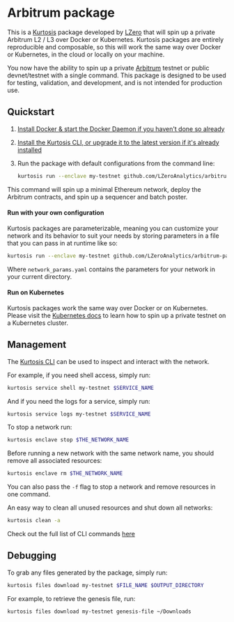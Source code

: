 # Arbitrum package

This is a [Kurtosis][kurtosis-repo] package developed by [LZero](https://www.lzeroanalytics.com) that will spin up a private Arbitrum L2 / L3 over Docker or Kubernetes. Kurtosis packages are entirely reproducible and composable, so this will work the same way over Docker or Kubernetes, in the cloud or locally on your machine.

You now have the ability to spin up a private [Arbitrum](https://arbitrum.io/) testnet or public devnet/testnet with a single command. This package is designed to be used for testing, validation, and development, and is not intended for production use.


## Quickstart


1. [Install Docker & start the Docker Daemon if you haven't done so already][docker-installation]
2. [Install the Kurtosis CLI, or upgrade it to the latest version if it's already installed][kurtosis-cli-installation]
3. Run the package with default configurations from the command line:

   ```bash
   kurtosis run --enclave my-testnet github.com/LZeroAnalytics/arbitrum-package
   ```

This command will spin up a minimal Ethereum network, deploy the Arbitrum contracts, and spin up a sequencer and batch poster.
#### Run with your own configuration

Kurtosis packages are parameterizable, meaning you can customize your network and its behavior to suit your needs by storing parameters in a file that you can pass in at runtime like so:

```bash
kurtosis run --enclave my-testnet github.com/LZeroAnalytics/arbitrum-package --args-file network_params.yaml
```

Where `network_params.yaml` contains the parameters for your network in your current directory.

#### Run on Kubernetes

Kurtosis packages work the same way over Docker or on Kubernetes. Please visit the [Kubernetes docs](https://docs.kurtosis.com/k8s) to learn how to spin up a private testnet on a Kubernetes cluster.

## Management

The [Kurtosis CLI](https://docs.kurtosis.com/cli) can be used to inspect and interact with the network.

For example, if you need shell access, simply run:

```bash
kurtosis service shell my-testnet $SERVICE_NAME
```

And if you need the logs for a service, simply run:

```bash
kurtosis service logs my-testnet $SERVICE_NAME
```

To stop a network run:

```bash
kurtosis enclave stop $THE_NETWORK_NAME
```

Before running a new network with the same network name, you should remove all associated resources:

```bash
kurtosis enclave rm $THE_NETWORK_NAME
```

You can also pass the ``-f`` flag to stop a network and remove resources in one command.

An easy way to clean all unused resources and shut down all networks:

```bash
kurtosis clean -a
```


Check out the full list of CLI commands [here](https://docs.kurtosis.com/cli)

## Debugging

To grab any files generated by the package, simply run:

```bash
kurtosis files download my-testnet $FILE_NAME $OUTPUT_DIRECTORY
```

For example, to retrieve the genesis file, run:

```bash
kurtosis files download my-testnet genesis-file ~/Downloads
```

<!------------------------ Only links below here -------------------------------->

[docker-installation]: https://docs.docker.com/get-docker/
[kurtosis-cli-installation]: https://docs.kurtosis.com/install
[kurtosis-repo]: https://github.com/kurtosis-tech/kurtosis
[package-reference]: https://docs.kurtosis.com/advanced-concepts/packages